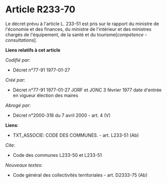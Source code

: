 # Article R233-70

Le décret prévu à l'article L. 233-51 est pris sur le rapport du ministre de l'économie et des finances, du ministre de
l'intérieur et des ministres chargés de l'équipement, de la santé et du tourisme[*compétence - consultations*].

**Liens relatifs à cet article**

_Codifié par_:

  - Décret n°77-91 1977-01-27

_Créé par_:

  - Décret n°77-91 1977-01-27 JORF et JONC 3 février 1977 date d'entrée en vigueur élection des maires

_Abrogé par_:

  - Décret n°2000-318 du 7 avril 2000 - art. 4 (V)

**Liens**:

  - TXT_ASSOCIE: CODE DES COMMUNES. - art. L233-51 (Ab)

_Cite_:

  - Code des communes L233-50 et L233-51

_Nouveaux textes_:

  - Code général des collectivités territoriales - art. D2333-75 (Ab)
